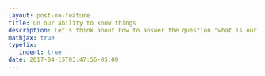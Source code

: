 ```yaml
---
layout: post-no-feature
title: On our ability to know things
description: Let's think about how to answer the question "what is our place in the world and how do we know it?"
mathjax: true
typefix:
   indent: true
date: 2017-04-15T03:47:56-05:00
---
```

